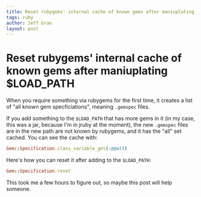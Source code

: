 ```yaml
---
title: Reset rubygems' internal cache of known gems after maniuplating $LOAD_PATH
tags: ruby
author: Jeff Gran
layout: post
---
```


# Reset rubygems' internal cache of known gems after maniuplating $LOAD_PATH

When you require something via rubygems for the first time, it creates a list of "all known gem specficiations", meaning `.gemspec` files.

If you add something to the `$LOAD_PATH` that has more gems in it (in my case, this was a jar, because I'm in jruby at the moment), the new `.gemspec` files are in the new path are not known by rubygems, and it has the "all" set cached. You can see the cache with:

~~~ruby
Gem::Specification.class_variable_get(:@@all)
~~~

Here's how you can reset it after adding to the `$LOAD_PATH`:

~~~ruby
Gem::Specification.reset
~~~

This took me a few hours to figure out, so maybe this post will help someone.
